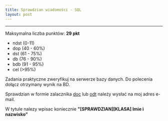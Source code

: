 ```yaml
---
title: Sprawdzian wiadomości - SQL
layout: post
---
```


---
Maksymalna liczba punktów: __29 pkt__
- ndst (0-11)
- dop (40 - 60%)
- dst (61 - 75%)
- db (76 - 90%)
- bdb (91 - 95%) 
- cel (>95%)


Zadania praktyczne zweryfikuj na serwerze bazy danych. Do polecenia dołącz otrzymany wynik na BD.

Sprawdzian w formie zalacznika [doc](/pozostale/szablon-odpowiedzi-mysql-sprawdzian.doc) lub [odt](/pozostale/szablon-odpowiedzi-mysql-sprawdzian.odt)
należy wysłać na moj adres e-mail.

W tytule nalezy wpisac koniecznie __"[SPRAWDZIAN][KLASA] Imie i nazwisko"__ 


